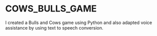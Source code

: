 # COWS_BULLS_GAME
I created a Bulls and Cows game using Python and also adapted voice assistance by using text to speech conversion.

